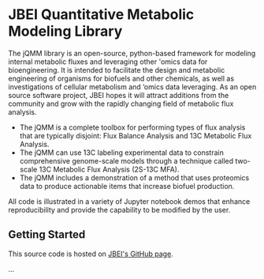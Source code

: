 # JBEI Quantitative Metabolic Modeling Library

The jQMM library is an open-source, python-based framework for modeling internal metabolic fluxes and leveraging other 'omics data for bioengineering.  It is intended to facilitate the design and metabolic engineering of organisms for biofuels and other chemicals, as well as investigations of cellular metabolism and ’omics data leveraging.  As an open source software project, JBEI hopes it will attract additions from the community and grow with the rapidly changing field of metabolic flux analysis.

* The jQMM is a complete toolbox for performing types of flux analysis that are typically disjoint: Flux Balance Analysis and 13C Metabolic Flux Analysis.
* The jQMM can use 13C labeling experimental data to constrain comprehensive genome-scale models through a technique called two-scale 13C Metabolic Flux Analysis (2S-13C MFA).
* The jQMM includes a demonstration of a method that uses proteomics data to produce actionable items that increase biofuel production.

All code is illustrated in a variety of Jupyter notebook demos that enhance reproducibility and provide the capability to be modified by the user.

## Getting Started

This source code is hosted on [JBEI's GitHub page][1].

...

[1]:    https://github.com/JBEI/jqmm.git


